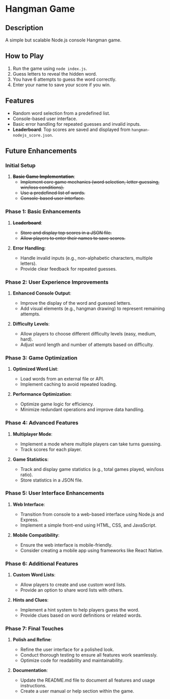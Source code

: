 # Hangman Game

## Description

A simple but scalable Node.js console Hangman game.

## How to Play

1. Run the game using `node index.js`.
2. Guess letters to reveal the hidden word.
3. You have 6 attempts to guess the word correctly.
4. Enter your name to save your score if you win.

## Features

- Random word selection from a predefined list.
- Console-based user interface.
- Basic error handling for repeated guesses and invalid inputs.
- **Leaderboard**: Top scores are saved and displayed from `hangman-nodejs_score.json`.

## Future Enhancements

### Initial Setup

1. ~~**Basic Game Implementation**~~:
   - ~~Implement core game mechanics (word selection, letter guessing, win/loss conditions).~~
   - ~~Use a predefined list of words.~~
   - ~~Console-based user interface.~~

### Phase 1: Basic Enhancements

1. ~~**Leaderboard**~~:
   - ~~Store and display top scores in a JSON file.~~
   - ~~Allow players to enter their names to save scores.~~

2. **Error Handling**:
   - Handle invalid inputs (e.g., non-alphabetic characters, multiple letters).
   - Provide clear feedback for repeated guesses.

### Phase 2: User Experience Improvements

1. **Enhanced Console Output**:
   - Improve the display of the word and guessed letters.
   - Add visual elements (e.g., hangman drawing) to represent remaining attempts.

2. **Difficulty Levels**:
   - Allow players to choose different difficulty levels (easy, medium, hard).
   - Adjust word length and number of attempts based on difficulty.

### Phase 3: Game Optimization

1. **Optimized Word List**:
   - Load words from an external file or API.
   - Implement caching to avoid repeated loading.

2. **Performance Optimization**:
   - Optimize game logic for efficiency.
   - Minimize redundant operations and improve data handling.

### Phase 4: Advanced Features

1. **Multiplayer Mode**:
   - Implement a mode where multiple players can take turns guessing.
   - Track scores for each player.

2. **Game Statistics**:
   - Track and display game statistics (e.g., total games played, win/loss ratio).
   - Store statistics in a JSON file.

### Phase 5: User Interface Enhancements

1. **Web Interface**:
    - Transition from console to a web-based interface using Node.js and Express.
    - Implement a simple front-end using HTML, CSS, and JavaScript.

2. **Mobile Compatibility**:
    - Ensure the web interface is mobile-friendly.
    - Consider creating a mobile app using frameworks like React Native.

### Phase 6: Additional Features

1. **Custom Word Lists**:
    - Allow players to create and use custom word lists.
    - Provide an option to share word lists with others.

2. **Hints and Clues**:
    - Implement a hint system to help players guess the word.
    - Provide clues based on word definitions or related words.

### Phase 7: Final Touches

1. **Polish and Refine**:
    - Refine the user interface for a polished look.
    - Conduct thorough testing to ensure all features work seamlessly.
    - Optimize code for readability and maintainability.

2. **Documentation**:
    - Update the README.md file to document all features and usage instructions.
    - Create a user manual or help section within the game.

<!-- MD047/single-trailing-newline -->
<!-- MD022/blanks-around-headings -->
<!-- MD029/ol-prefix -->